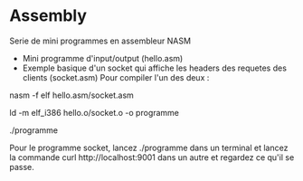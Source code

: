 # Assembly

Serie de mini programmes en assembleur NASM

- Mini programme d'input/output (hello.asm)
- Exemple basique d'un socket qui affiche les headers des requetes des clients (socket.asm)
Pour compiler l'un des deux :

nasm -f elf hello.asm/socket.asm

ld -m elf_i386 hello.o/socket.o -o programme

./programme

Pour le programme socket, lancez ./programme dans un terminal
et lancez la commande curl http://localhost:9001 dans un autre et regardez ce qu'il se passe.
